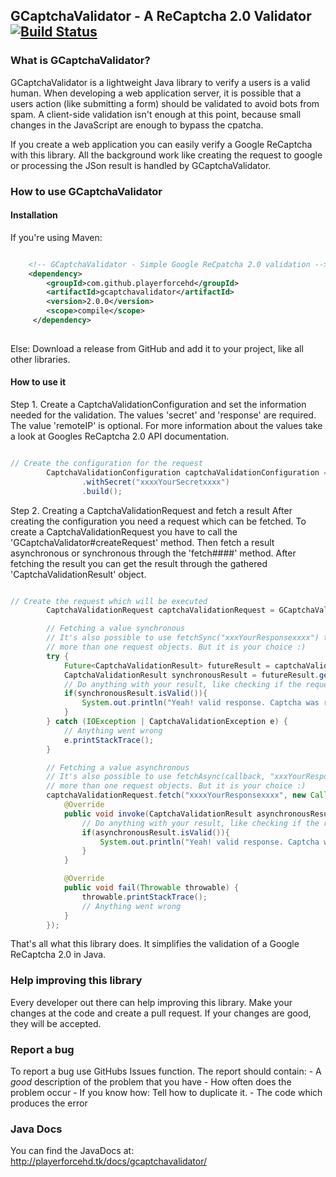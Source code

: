 ## GCaptchaValidator - A ReCaptcha 2.0 Validator [![Build Status](https://travis-ci.org/PlayerForceHD/GCaptchaValidator.svg?branch=master)](https://travis-ci.org/PlayerForceHD/GCaptchaValidator)

### What is GCaptchaValidator?

GCaptchaValidator is a lightweight Java library to verify a users is a valid human.
When developing a web application server, it is possible that a users action (like submitting
a form) should be validated to avoid bots from spam. A client-side validation isn't enough at this point,
because small changes in the JavaScript are enough to bypass the cpatcha.

If you create a web application you can easily verify a Google ReCaptcha with this library.
All the background work like creating the request to google or processing the JSon result
is handled by GCaptchaValidator.

### How to use GCaptchaValidator

#### Installation

If you're using Maven:
```xml

    <!-- GCaptchaValidator - Simple Google ReCpatcha 2.0 validation -->
    <dependency>
        <groupId>com.github.playerforcehd</groupId>
        <artifactId>gcaptchavalidator</artifactId>
        <version>2.0.0</version>
        <scope>compile</scope>
     </dependency>
    
```

Else:
Download a release from GitHub and add it to your project,
like all other libraries.

#### How to use it

Step 1.
Create a CaptchaValidationConfiguration and set the information needed for the validation.
The values 'secret' and 'response' are required.
The value 'remoteIP' is optional.
For more information about the values take a look at Googles
ReCaptcha 2.0 API documentation.

```java

// Create the configuration for the request
        CaptchaValidationConfiguration captchaValidationConfiguration = GCaptchaValidator.createConfigurationBuilder()
                .withSecret("xxxxYourSecretxxxx")
                .build();

```

Step 2. Creating a CaptchaValidationRequest and fetch a result
After creating the configuration you need a request which can be fetched.
To create a CaptchaValidationRequest you have to call the 'GCaptchaValidator#createRequest' method.
Then fetch a result asynchronous or synchronous through the 'fetch####' method.
After fetching the result you can get the result through the gathered 'CaptchaValidationResult' object.

```java

// Create the request which will be executed
        CaptchaValidationRequest captchaValidationRequest = GCaptchaValidator.createRequest(captchaValidationConfiguration);

        // Fetching a value synchronous
        // It's also possible to use fetchSync("xxxYourResponsexxxx") to prevent yourself from creating
        // more than one request objects. But it is your choice :)
        try {
            Future<CaptchaValidationResult> futureResult = captchaValidationRequest.fetch("xxxxYourResponsexxxx");
            CaptchaValidationResult synchronousResult = futureResult.get();
            // Do anything with your result, like checking if the request was a success
            if(synchronousResult.isValid()){
                System.out.println("Yeah! valid response. Captcha was really filled out by the user!");
            }
        } catch (IOException | CaptchaValidationException e) {
            // Anything went wrong
            e.printStackTrace();
        }

        // Fetching a value asynchronous
        // It's also possible to use fetchAsync(callback, "xxxYourResponsexxxx") to prevent yourself from creating
        // more than one request objects. But it is your choice :)
        captchaValidationRequest.fetch("xxxxYourResponsexxxx", new Callback<CaptchaValidationResult>() {
            @Override
            public void invoke(CaptchaValidationResult asynchronousResult) {
                // Do anything with your result, like checking if the request was a success
                if(asynchronousResult.isValid()){
                    System.out.println("Yeah! valid response. Captcha was really filled out by the user!");
                }
            }

            @Override
            public void fail(Throwable throwable) {
                throwable.printStackTrace();
                // Anything went wrong
            }
        });

```

That's all what this library does.
It simplifies the validation of a Google ReCaptcha 2.0
in Java.

### Help improving this library

Every developer out there can help improving this library.
Make your changes at the code and create a pull request.
If your changes are good, they will be accepted.

### Report a bug

To report a bug use GitHubs Issues function.
The report should contain:
    - A *good* description of the problem that you have
    - How often does the problem occur
    - If you know how: Tell how to duplicate it.
    - The code which produces the error
    
### Java Docs

You can find the JavaDocs at: http://playerforcehd.tk/docs/gcaptchavalidator/


